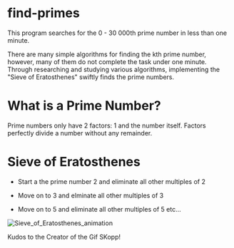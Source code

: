 # find-primes
This program searches for the 0 - 30 000th prime number in less than one minute.

There are many simple algorithms for finding the kth prime number, however, many of them do not complete the task under one minute. Through researching and studying various algorithms, implementing the "Sieve of Eratosthenes" swiftly finds the prime numbers.

# What is a Prime Number?
Prime numbers only have 2 factors: 1 and the number itself. Factors perfectly divide a number without any remainder.


# Sieve of Eratosthenes
- Start a the prime number 2 and eliminate all other multiples of 2

- Move on to 3 and elminate all other multiples of 3

- Move on to 5 and eliminate all other multiples of 5 etc...


![Sieve_of_Eratosthenes_animation](https://user-images.githubusercontent.com/59797227/105047827-d26d9f00-5a38-11eb-8242-3ca2cbfda342.gif)


Kudos to the Creator of the Gif SKopp!
